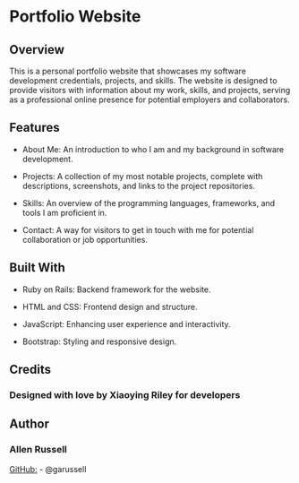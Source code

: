 # Portfolio Website

## Overview
This is a personal portfolio website that showcases my software development credentials, projects, and skills. The website is designed to provide visitors with information about my work, skills, and projects, serving as a professional online presence for potential employers and collaborators.

## Features
- About Me: An introduction to who I am and my background in software development.

- Projects: A collection of my most notable projects, complete with descriptions, screenshots, and links to the project repositories.

- Skills: An overview of the programming languages, frameworks, and tools I am proficient in.

- Contact: A way for visitors to get in touch with me for potential collaboration or job opportunities.

## Built With
- Ruby on Rails: Backend framework for the website.

- HTML and CSS: Frontend design and structure.

- JavaScript: Enhancing user experience and interactivity.

- Bootstrap: Styling and responsive design.

## Credits
### Designed with love by Xiaoying Riley for developers

## Author
### Allen Russell
[GitHub:](https://github.com/garussell) - @garussell
